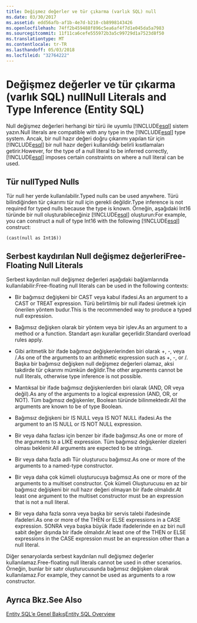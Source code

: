 ```yaml
---
title: Değişmez değerler ve tür çıkarma (varlık SQL) null
ms.date: 03/30/2017
ms.assetid: edd56afb-af1b-4e7d-b210-cb8998143426
ms.openlocfilehash: 74ff2b459488f896c5ea6af4f7d1e045da5a7983
ms.sourcegitcommit: 11f11ca6cefe555972b3a5c99729d1a7523d8f50
ms.translationtype: MT
ms.contentlocale: tr-TR
ms.lasthandoff: 05/03/2018
ms.locfileid: "32764222"
---
```

# <a name="null-literals-and-type-inference-entity-sql"></a><span data-ttu-id="ecef1-102">Değişmez değerler ve tür çıkarma (varlık SQL) null</span><span class="sxs-lookup"><span data-stu-id="ecef1-102">Null Literals and Type Inference (Entity SQL)</span></span>
<span data-ttu-id="ecef1-103">Null değişmez değerleri herhangi bir türü ile uyumlu [!INCLUDE[esql](../../../../../../includes/esql-md.md)] sistem yazın.</span><span class="sxs-lookup"><span data-stu-id="ecef1-103">Null literals are compatible with any type in the [!INCLUDE[esql](../../../../../../includes/esql-md.md)] type system.</span></span> <span data-ttu-id="ecef1-104">Ancak, bir null hazır değeri doğru çıkarımı yapılan tür için [!INCLUDE[esql](../../../../../../includes/esql-md.md)] bir null hazır değeri kullanıldığı belirli kısıtlamaları getirir.</span><span class="sxs-lookup"><span data-stu-id="ecef1-104">However, for the type of a null literal to be inferred correctly, [!INCLUDE[esql](../../../../../../includes/esql-md.md)] imposes certain constraints on where a null literal can be used.</span></span>  
  
## <a name="typed-nulls"></a><span data-ttu-id="ecef1-105">Tür null</span><span class="sxs-lookup"><span data-stu-id="ecef1-105">Typed Nulls</span></span>  
 <span data-ttu-id="ecef1-106">Tür null her yerde kullanılabilir.</span><span class="sxs-lookup"><span data-stu-id="ecef1-106">Typed nulls can be used anywhere.</span></span> <span data-ttu-id="ecef1-107">Türü bilindiğinden tür çıkarımı tür null için gerekli değildir.</span><span class="sxs-lookup"><span data-stu-id="ecef1-107">Type inference is not required for typed nulls because the type is known.</span></span> <span data-ttu-id="ecef1-108">Örneğin, aşağıdaki Int16 türünde bir null oluşturabileceğiniz [!INCLUDE[esql](../../../../../../includes/esql-md.md)] oluşturun:</span><span class="sxs-lookup"><span data-stu-id="ecef1-108">For example, you can construct a null of type Int16 with the following [!INCLUDE[esql](../../../../../../includes/esql-md.md)] construct:</span></span>  
  
 `(cast(null as Int16))`  
  
## <a name="free-floating-null-literals"></a><span data-ttu-id="ecef1-109">Serbest kaydırılan Null değişmez değerleri</span><span class="sxs-lookup"><span data-stu-id="ecef1-109">Free-Floating Null Literals</span></span>  
 <span data-ttu-id="ecef1-110">Serbest kaydırılan null değişmez değerleri aşağıdaki bağlamlarında kullanılabilir:</span><span class="sxs-lookup"><span data-stu-id="ecef1-110">Free-floating null literals can be used in the following contexts:</span></span>  
  
-   <span data-ttu-id="ecef1-111">Bir bağımsız değişkeni bir CAST veya kabul ifadesi.</span><span class="sxs-lookup"><span data-stu-id="ecef1-111">As an argument to a CAST or TREAT expression.</span></span> <span data-ttu-id="ecef1-112">Türü belirtilmiş bir null ifadesi üretmek için önerilen yöntem budur.</span><span class="sxs-lookup"><span data-stu-id="ecef1-112">This is the recommended way to produce a typed null expression.</span></span>  
  
-   <span data-ttu-id="ecef1-113">Bağımsız değişken olarak bir yöntem veya bir işlev.</span><span class="sxs-lookup"><span data-stu-id="ecef1-113">As an argument to a method or a function.</span></span> <span data-ttu-id="ecef1-114">Standart aşırı kurallar geçerlidir.</span><span class="sxs-lookup"><span data-stu-id="ecef1-114">Standard overload rules apply.</span></span>  
  
-   <span data-ttu-id="ecef1-115">Gibi aritmetik bir ifade bağımsız değişkenlerinden biri olarak +, -, veya /.</span><span class="sxs-lookup"><span data-stu-id="ecef1-115">As one of the arguments to an arithmetic expression such as +, -, or /.</span></span> <span data-ttu-id="ecef1-116">Başka bir bağımsız değişken null değişmez değerleri olamaz, aksi takdirde tür çıkarımı mümkün değildir.</span><span class="sxs-lookup"><span data-stu-id="ecef1-116">The other arguments cannot be null literals, otherwise type inference is not possible.</span></span>  
  
-   <span data-ttu-id="ecef1-117">Mantıksal bir ifade bağımsız değişkenlerden biri olarak (AND, OR veya değil).</span><span class="sxs-lookup"><span data-stu-id="ecef1-117">As any of the arguments to a logical expression (AND, OR, or NOT).</span></span> <span data-ttu-id="ecef1-118">Tüm bağımsız değişkenler, Boolean türünde bilinmektedir.</span><span class="sxs-lookup"><span data-stu-id="ecef1-118">All the arguments are known to be of type Boolean.</span></span>  
  
-   <span data-ttu-id="ecef1-119">Bağımsız değişkeni bir IS NULL veya IS NOT NULL ifadesi.</span><span class="sxs-lookup"><span data-stu-id="ecef1-119">As the argument to an IS NULL or IS NOT NULL expression.</span></span>  
  
-   <span data-ttu-id="ecef1-120">Bir veya daha fazlası için benzer bir ifade bağımsız.</span><span class="sxs-lookup"><span data-stu-id="ecef1-120">As one or more of the arguments to a LIKE expression.</span></span> <span data-ttu-id="ecef1-121">Tüm bağımsız değişkenler dizeleri olması beklenir.</span><span class="sxs-lookup"><span data-stu-id="ecef1-121">All arguments are expected to be strings.</span></span>  
  
-   <span data-ttu-id="ecef1-122">Bir veya daha fazla adlı Tür oluşturucu bağımsız.</span><span class="sxs-lookup"><span data-stu-id="ecef1-122">As one or more of the arguments to a named-type constructor.</span></span>  
  
-   <span data-ttu-id="ecef1-123">Bir veya daha çok kümeli oluşturucuya bağımsız.</span><span class="sxs-lookup"><span data-stu-id="ecef1-123">As one or more of the arguments to a multiset constructor.</span></span> <span data-ttu-id="ecef1-124">Çok kümeli Oluşturucusu en az bir bağımsız değişkeni bir null hazır değeri olmayan bir ifade olmalıdır.</span><span class="sxs-lookup"><span data-stu-id="ecef1-124">At least one argument to the multiset constructor must be an expression that is not a null literal.</span></span>  
  
-   <span data-ttu-id="ecef1-125">Bir veya daha fazla sonra veya başka bir servis talebi ifadesinde ifadeleri.</span><span class="sxs-lookup"><span data-stu-id="ecef1-125">As one or more of the THEN or ELSE expressions in a CASE expression.</span></span> <span data-ttu-id="ecef1-126">SONRA veya başka büyük ifade ifadelerinde en az biri null sabit değer dışında bir ifade olmalıdır.</span><span class="sxs-lookup"><span data-stu-id="ecef1-126">At least one of the THEN or ELSE expressions in the CASE expression must be an expression other than a null literal.</span></span>  
  
 <span data-ttu-id="ecef1-127">Diğer senaryolarda serbest kaydırılan null değişmez değerler kullanılamaz.</span><span class="sxs-lookup"><span data-stu-id="ecef1-127">Free-floating null literals cannot be used in other scenarios.</span></span> <span data-ttu-id="ecef1-128">Örneğin, bunlar bir satır oluşturucusunda bağımsız değişken olarak kullanılamaz.</span><span class="sxs-lookup"><span data-stu-id="ecef1-128">For example,  they cannot be used as arguments to a row constructor.</span></span>  
  
## <a name="see-also"></a><span data-ttu-id="ecef1-129">Ayrıca Bkz.</span><span class="sxs-lookup"><span data-stu-id="ecef1-129">See Also</span></span>  
 [<span data-ttu-id="ecef1-130">Entity SQL’e Genel Bakış</span><span class="sxs-lookup"><span data-stu-id="ecef1-130">Entity SQL Overview</span></span>](../../../../../../docs/framework/data/adonet/ef/language-reference/entity-sql-overview.md)
